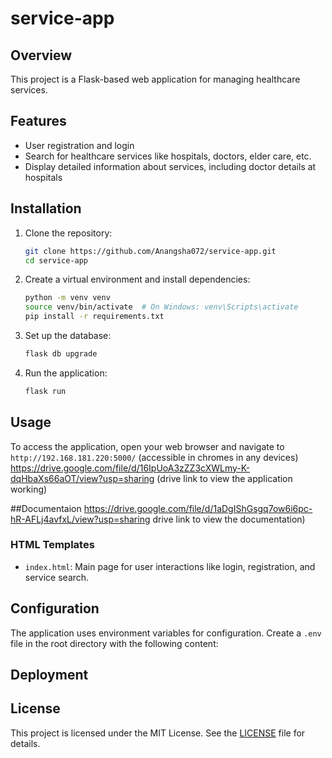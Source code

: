 # service-app

## Overview
This project is a Flask-based web application for managing healthcare services.

## Features
- User registration and login
- Search for healthcare services like hospitals, doctors, elder care, etc.
- Display detailed information about services, including doctor details at hospitals

## Installation

1. Clone the repository:
    ```sh
    git clone https://github.com/Anangsha072/service-app.git
    cd service-app
    ```

2. Create a virtual environment and install dependencies:
    ```sh
    python -m venv venv
    source venv/bin/activate  # On Windows: venv\Scripts\activate
    pip install -r requirements.txt
    ```

3. Set up the database:
    ```sh
    flask db upgrade
    ```

4. Run the application:
    ```sh
    flask run

    ```
    
## Usage
To access the application, open your web browser and navigate to `http://192.168.181.220:5000/` (accessible in chromes in any devices)
https://drive.google.com/file/d/16IpUoA3zZZ3cXWLmy-K-dqHbaXs66aOT/view?usp=sharing (drive link to view the application working)

##Documentaion
https://drive.google.com/file/d/1aDgIShGsgq7ow6i6pc-hR-AFLj4avfxL/view?usp=sharing drive link to view the documentation)

### HTML Templates
- `index.html`: Main page for user interactions like login, registration, and service search.




## Configuration
The application uses environment variables for configuration. Create a `.env` file in the root directory with the following content:
## Deployment
## License
This project is licensed under the MIT License. See the [LICENSE](LICENSE) file for details.
